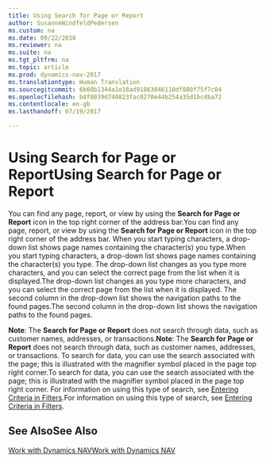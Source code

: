 ```yaml
---
title: Using Search for Page or Report
author: SusanneWindfeldPedersen
ms.custom: na
ms.date: 09/22/2016
ms.reviewer: na
ms.suite: na
ms.tgt_pltfrm: na
ms.topic: article
ms.prod: dynamics-nav-2017
ms.translationtype: Human Translation
ms.sourcegitcommit: 6b60b1344a1e18ad91863046110df880f75f7c04
ms.openlocfilehash: b4f0039d740823fac0270e44b254a35d1bcdba72
ms.contentlocale: en-gb
ms.lasthandoff: 07/19/2017

---
```


# <a name="using-search-for-page-or-report"></a><span data-ttu-id="95ba3-102">Using Search for Page or Report</span><span class="sxs-lookup"><span data-stu-id="95ba3-102">Using Search for Page or Report</span></span>
<span data-ttu-id="95ba3-103">You can find any page, report, or view by using the **Search for Page or Report** icon in the top right corner of the address bar.</span><span class="sxs-lookup"><span data-stu-id="95ba3-103">You can find any page, report, or view by using the **Search for Page or Report** icon in the top right corner of the address bar.</span></span>
<span data-ttu-id="95ba3-104">When you start typing characters, a drop-down list shows page names containing the character(s) you type.</span><span class="sxs-lookup"><span data-stu-id="95ba3-104">When you start typing characters, a drop-down list shows page names containing the character(s) you type.</span></span> <span data-ttu-id="95ba3-105">The drop-down list changes as you type more characters, and you can select the correct page from the list when it is displayed.</span><span class="sxs-lookup"><span data-stu-id="95ba3-105">The drop-down list changes as you type more characters, and you can select the correct page from the list when it is displayed.</span></span> <span data-ttu-id="95ba3-106">The second column in the drop-down list shows the navigation paths to the found pages.</span><span class="sxs-lookup"><span data-stu-id="95ba3-106">The second column in the drop-down list shows the navigation paths to the found pages.</span></span>

<span data-ttu-id="95ba3-107">**Note**: The **Search for Page or Report** does not search through data, such as customer names, addresses, or transactions.</span><span class="sxs-lookup"><span data-stu-id="95ba3-107">**Note**: The **Search for Page or Report** does not search through data, such as customer names, addresses, or transactions.</span></span> <span data-ttu-id="95ba3-108">To search for data, you can use the search associated with the page; this is illustrated with the magnifier symbol placed in the page top right corner.</span><span class="sxs-lookup"><span data-stu-id="95ba3-108">To search for data, you can use the search associated with the page; this is illustrated with the magnifier symbol placed in the page top right corner.</span></span> <span data-ttu-id="95ba3-109">For information on using this type of search, see [Entering Criteria in Filters](ui-enter-criteria-filters.md).</span><span class="sxs-lookup"><span data-stu-id="95ba3-109">For information on using this type of search, see [Entering Criteria in Filters](ui-enter-criteria-filters.md).</span></span>

## <a name="see-also"></a><span data-ttu-id="95ba3-110">See Also</span><span class="sxs-lookup"><span data-stu-id="95ba3-110">See Also</span></span>
[<span data-ttu-id="95ba3-111">Work with Dynamics NAV</span><span class="sxs-lookup"><span data-stu-id="95ba3-111">Work with Dynamics NAV</span></span>](ui-work-product.md)

